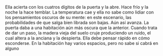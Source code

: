 

Ella acierta con los cuatros dígitos de la puerta y la abre. Hace frío y la noche la hace temblar. La temperatura cae y ella no sabe como lidiar con los pensamientos oscuros de su mente: en este escenario, las probabilidades de que salga bien librada son bajas. Aún así avanza. La puerta daba a una habitación aún más oscura que la anterior. Cuando trata de dar un paso, la madera vieja del suelo cruje produciendo un ruido, el cual altera a la anciana y la despierta. Ella debe pensar rápido en cómo esconderse. En la habitación hay varios espacios, pero no sabe si cabrá en alguno
